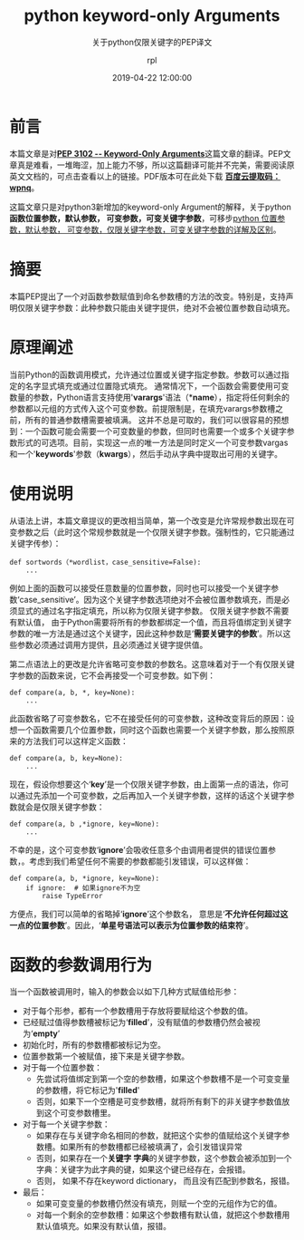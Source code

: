 ﻿---
layout:		post
title: 		"python keyword-only Arguments"
subtitle:   '关于python仅限关键字的PEP译文'
date:       2019-04-22 12:00:00
author: 	"rpl"
header-style: text
catalog: true
tags:
  - 译文
  - python
  - 技术
---

# 前言
本篇文章是对[**PEP 3102 -- Keyword-Only Arguments**](https://www.python.org/dev/peps/pep-3102/)这篇文章的翻译。PEP文章真是难看，一堆晦涩，加上能力不够，所以这篇翻译可能并不完美，需要阅读原英文文档的，可点击查看以上的链接。PDF版本可在此处下载 [**百度云提取码：wpnq**](https://pan.baidu.com/s/1EMfffaovVkJuqiUKk3VbuA)。

这篇文章只是对python3新增加的keyword-only Argument的解释，关于python **函数位置参数，默认参数， 可变参数，可变关键字参数**，可移步[python 位置参数，默认参数， 可变参数，仅限关键字参数，可变关键字参数的详解及区别](https://blog.csdn.net/littleRpl/article/details/89497670)。
# 摘要
本篇PEP提出了一个对函数参数赋值到命名参数槽的方法的改变。特别是，支持声明仅限关键字参数：此种参数只能由关键字提供，绝对不会被位置参数自动填充。

# 原理阐述
当前Python的函数调用模式，允许通过位置或关键字指定参数。参数可以通过指定的名字显式填充或通过位置隐式填充。
通常情况下，一个函数会需要使用可变数量的参数，Python语言支持使用'**varargs**'语法（***name**），指定将任何剩余的参数都以元组的方式传入这个可变参数。前提限制是，在填充varargs参数槽之前，所有的普通参数槽需要被填满。
这并不总是可取的，我们可以很容易的预想到：一个函数可能会需要一个可变数量的参数，但同时也需要一个或多个关键字参数形式的可选项。目前，实现这一点的唯一方法是同时定义一个可变参数vargas和一个'**keywords**'参数（**kwargs**），然后手动从字典中提取出可用的关键字。

# 使用说明
从语法上讲，本篇文章提议的更改相当简单，第一个改变是允许常规参数出现在可变参数之后（此时这个常规参数就是一个仅限关键字参数。强制性的，它只能通过关键字传参）：
```
def sortwords（*wordlist，case_sensitive=False):
	...
```
例如上面的函数可以接受任意数量的位置参数，同时也可以接受一个关键字参数‘case_sensitive’。因为这个关键字参数选项绝对不会被位置参数填充，而是必须显式的通过名字指定填充，所以称为仅限关键字参数。
仅限关键字参数不需要有默认值， 由于Python需要将所有的参数都绑定一个值，而且将值绑定到关键字参数的唯一方法是通过这个关键字，因此这种参数是‘**需要关键字的参数**’。所以这些参数必须通过调用方提供，且必须通过关键字提供值。

第二点语法上的更改是允许省略可变参数的参数名。这意味着对于一个有仅限关键字参数的函数来说，它不会再接受一个可变参数。如下例：
```
def compare(a, b, *, key=None):
	...
```
此函数省略了可变参数名，它不在接受任何的可变参数，这种改变背后的原因：设想一个函数需要几个位置参数，同时这个函数也需要一个关键字参数，那么按照原来的方法我们可以这样定义函数：
```
def compare(a, b, key=None):
	...
```
现在，假设你想要这个‘**key**’是一个仅限关键字参数，由上面第一点的语法，你可以通过先添加一个可变参数，之后再加入一个关键字参数，这样的话这个关键字参数就会是仅限关键字参数：
```
def compare(a, b ,*ignore, key=None):
	...
```
不幸的是，这个可变参数‘**ignore**’会吸收任意多个由调用者提供的错误位置参数，。考虑到我们希望任何不需要的参数都能引发错误，可以这样做：
```
def compare(a, b, *ignore, key=None):
	if ignore:  # 如果ignore不为空
		raise TypeError
```
方便点，我们可以简单的省略掉‘**ignore**’这个参数名， 意思是‘**不允许任何超过这一点的位置参数**’。因此，‘**单星号语法可以表示为位置参数的结束符**’。

# 函数的参数调用行为
当一个函数被调用时，输入的参数会以如下几种方式赋值给形参：

 - 对于每个形参，都有一个参数槽用于存放将要赋给这个参数的值。
 - 已经赋过值得参数槽被标记为‘**filled**’，没有赋值的参数槽仍然会被视为‘**empty**’
 - 初始化时，所有的参数槽都被标记为空。
 - 位置参数第一个被赋值，接下来是关键字参数。
 -  对于每一个位置参数：
 	- 先尝试将值绑定到第一个空的参数槽，如果这个参数槽不是一个可变变量的参数槽，将它标记为'**filled**'
 	- 否则，如果下一个空槽是可变参数槽，就将所有剩下的非关键字参数值放到这个可变参数槽里。
 - 对于每一个关键字参数：
 	- 如果存在与关键字命名相同的参数，就把这个实参的值赋给这个关键字参数槽。如果所有的参数槽都已经被填满了，会引发错误异常
 	- 否则，如果存在一个**关键字 字典**的关键字参数，这个参数会被添加到一个字典：关键字为此字典的键，如果这个键已经存在，会报错。
 	- 否则， 如果不存在keyword dictionary， 而且没有匹配到参数名，报错。
 - 最后：
 	- 如果可变变量的参数槽仍然没有填充，则赋一个空的元组作为它的值。
 	- 对每一个剩余的空参数槽：如果这个参数槽有默认值，就把这个参数槽用默认值填充。如果没有默认值，报错。

